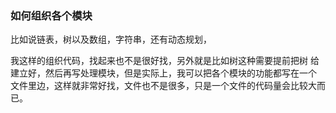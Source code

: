 ### 如何组织各个模块
比如说链表，树以及数组，字符串，还有动态规划，

我这样的组织代码，找起来也不是很好找，另外就是比如树这种需要提前把树
给建立好，然后再写处理模块，但是实际上，我可以把各个模块的功能都写在一个
文件里边，这样就非常好找，文件也不是很多，只是一个文件的代码量会比较大而已。


